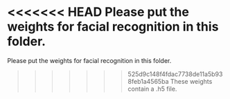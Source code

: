 <<<<<<< HEAD
Please put the weights for facial recognition in this folder.
=======
Please put the weights for facial recognition in this folder.
>>>>>>> 525d9c148f4fdac7738de11a5b938feb1a4565ba
These weights contain a .h5 file.